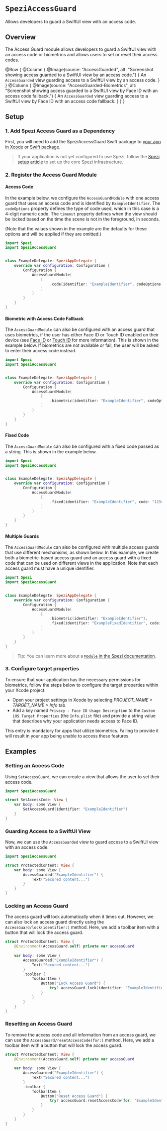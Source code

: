 # ``SpeziAccessGuard``

<!--
                  
This source file is part of the Stanford Spezi open-source project

SPDX-FileCopyrightText: 2022 Stanford University and the project authors (see CONTRIBUTORS.md)

SPDX-License-Identifier: MIT
             
-->

Allows developers to guard a SwiftUI view with an access code.

## Overview

The Access Guard module allows developers to guard a SwiftUI view with an access code or biometrics and allows users to set or reset their access codes.

@Row {
    @Column {
        @Image(source: "AccessGuarded", alt: "Screenshot showing access guarded to a SwiftUI view by an access code.") {
            An ``AccessGuarded`` view guarding access to a SwiftUI view by an access code.
        }
    }
    @Column {
        @Image(source: "AccessGuarded-Biometrics", alt: "Screenshot showing access guarded to a SwiftUI view by Face ID with an access code fallback.") {
            An ``AccessGuarded`` view guarding access to a SwiftUI view by Face ID with an access code fallback.
        }
    }
}

## Setup

### 1. Add Spezi Access Guard as a Dependency

First, you will need to add the SpeziAccessGuard Swift package to
[your app in Xcode](https://developer.apple.com/documentation/xcode/adding-package-dependencies-to-your-app#) or
[Swift package](https://developer.apple.com/documentation/xcode/creating-a-standalone-swift-package-with-xcode#Add-a-dependency-on-another-Swift-package).

> If your application is not yet configured to use Spezi, follow the [Spezi setup article](https://swiftpackageindex.com/stanfordspezi/spezi/documentation/spezi/initial-setup) to set up the core Spezi infrastructure.

### 2. Register the Access Guard Module

#### Access Code

In the example below, we configure the ``AccessGuardModule`` with one access guard that uses an access code and is identified by `ExampleIdentifier`. The `codeOptions` property defines the type of code used, which in this case is a 4-digit numeric code. The `timeout` property defines when the view should be locked based on the time the scene is not in the foreground, in seconds. 

(Note that the values shown in the example are the defaults for these options and will be applied if they are omitted.)

```swift
import Spezi
import SpeziAccessGuard


class ExampleDelegate: SpeziAppDelegate {
    override var configuration: Configuration {
        Configuration {
            AccessGuardModule(
                [
                    .code(identifier: "ExampleIdentifier", codeOptions: .fourDigitNumeric, timeout: 15 * 60)
                ]
            )
        }
    }
}
```

#### Biometric with Access Code Fallback

The ``AccessGuardModule`` can also be configured with an access guard that uses biometrics, if the user has either Face ID or Touch ID enabled on their device (see [Face ID](https://support.apple.com/en-us/HT208109) or [Touch ID](https://support.apple.com/en-us/HT201371) for more information). This is shown in the example below. If biometrics are not available or fail, the user will be asked to enter their access code instead.


```swift
import Spezi
import SpeziAccessGuard


class ExampleDelegate: SpeziAppDelegate {
    override var configuration: Configuration {
        Configuration {
            AccessGuardModule(
                [
                    .biometric(identifier: "ExampleIdentifier", codeOptions: .fourDigitNumeric, timeout: 15 * 60)
                ]
            )
        }
    }
}
```

#### Fixed Code

The ``AccessGuardModule`` can also be configured with a fixed code passed as a string. This is shown in the example below.

```swift
import Spezi
import SpeziAccessGuard


class ExampleDelegate: SpeziAppDelegate {
    override var configuration: Configuration {
        Configuration {
            AccessGuardModule(
                [
                    .fixed(identifier: "ExampleIdentifier", code: "1234")
                ]
            )
        }
    }
}
```

#### Multiple Guards

The ``AccessGuardModule`` can also be configured with multiple access guards that use different mechanisms, as shown below. In this example, we create both a biometric-based access guard and an access guard with a fixed code that can be used on different views in the application. Note that each access guard must have a unique identifier.

```swift
import Spezi
import SpeziAccessGuard


class ExampleDelegate: SpeziAppDelegate {
    override var configuration: Configuration {
        Configuration {
            AccessGuardModule(
                [
                    .biometric(identifier: "ExampleIdentifier"),
                    .fixed(identifier: "ExampleFixedIdentifier", code: "1234")
                ]
            )
        }
    }
}
```

> Tip: You can learn more about a [`Module` in the Spezi documentation](https://swiftpackageindex.com/stanfordspezi/spezi/documentation/spezi/module).

### 3. Configure target properties

To ensure that your application has the necessary permissions for biometrics, follow the steps below to configure the target properties within your Xcode project:

- Open your project settings in Xcode by selecting *PROJECT_NAME > TARGET_NAME > Info* tab.
- Add a key named `Privacy - Face ID Usage Description` to the `Custom iOS Target Properties` (the `Info.plist` file) and provide a string value that describes why your application needs access to Face ID.

This entry is mandatory for apps that utilize biometrics. Failing to provide it will result in your app being unable to access these features. 

## Examples

### Setting an Access Code

Using ``SetAccessGuard``, we can create a view that allows the user to set their access code.

```swift
import SpeziAccessGuard

struct SetAccessCode: View {
    var body: some View {
        SetAccessGuard(identifier: "ExampleIdentifier")
    }
}
```

### Guarding Access to a SwiftUI View

Now, we can use the ``AccessGuarded`` view to guard access to a SwiftUI view with an access code.

```swift
import SpeziAccessGuard

struct ProtectedContent: View {    
    var body: some View {
        AccessGuarded("ExampleIdentifier") {
            Text("Secured content...")
        }
    }
}
```

### Locking an Access Guard

The access guard will lock automatically when it times out. However, we can also lock an access guard directly using the ``AccessGuard/lock(identifier:)`` method. Here, we add a toolbar item with a button that will lock the access guard.

```swift
struct ProtectedContent: View {
    @Environment(AccessGuard.self) private var accessGuard
    
    var body: some View {
        AccessGuarded("ExampleIdentifier") {
            Text("Secured content...")
        }
        .toolbar {
            ToolbarItem {
                Button("Lock Access Guard") {
                    try? accessGuard.lock(identifier: "ExampleIdentifier")
                }
            }
        }
    }
}
```

### Resetting an Access Guard

To remove the access code and all information from an access guard, we can use the ``AccessGuard/resetAccessCode(for:)`` method. Here, we add a toolbar item with a button that will lock the access guard.

```swift
struct ProtectedContent: View {
    @Environment(AccessGuard.self) private var accessGuard
    
    var body: some View {
        AccessGuarded("ExampleIdentifier") {
            Text("Secured content...")
        }
        .toolbar {
            ToolbarItem {
                Button("Reset Access Guard") {
                    try? accessGuard.resetAccessCode(for: "ExampleIdentifier")
                }
            }
        }
    }
}
```
